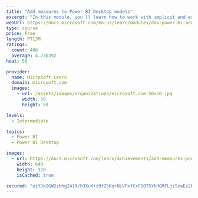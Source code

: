 ```yaml
---
title: "Add measures to Power BI Desktop models"
excerpt: "In this module, you'll learn how to work with implicit and explicit measures. You'll start by creating simple measures, which summarize a single column or table. Then, you'll create more detailed measures based on other measures in the model. Additionally, you'll learn about the similarities of, and differences between, a calculated column and a measure."
webUrl: https://docs.microsoft.com/en-us/learn/modules/dax-power-bi-add-measures/
type: course
price: Free
length: PT13M
ratings:
  count: 408
  average: 4.730392
heat: 50

provider:
  name: Microsoft Learn
  domain: microsoft.com
  images:
    - url: /assets/images/organizations/microsoft.com-50x50.jpg
      width: 50
      height: 50

levels:
  - Intermediate

topics:
  - Power BI
  - Power BI Desktop

images:
  - url: https://docs.microsoft.com/learn/achievements/add-measures-power-bi-desktop-social.png
    width: 640
    height: 320
    isCached: true

secured: "uiYJkIGW2zbhg241X/h3XuK+z9fZ5Kq+NiVPxfCxFGO75YhHQRFLjz5zwEz2BxUP+4b0093OJzvreAcjdwQQhectXEx/bFeV3dItE0JztEGmE1m1Adn1UpasiScv6b0GN6oJYvQecX+fi0zXh/oxqAJ+8gOHN82D6Cpk988jCw/aew0qNcBCWKGmM2Jd6yr4ddva5qFdTvXPfRr4yZThjaw14P0EZP4WmnIZWBj0xAOH8TpdYXBYgwy8rTPFpNCj/04QLwWjkiVAbgeL4VtJ9nBxz4Uepi7bDFz/MMdKGc5yHQOUcLQ1/mshU0b4LEzUxw3WUBKaGHXQbJPbLDHrwGZhVav1DxBcLTOUHwCfHS6pwOU4mWLwXC3FyP7bPjE6FCwl5WZRg+w0rICQWAsXuTu4ZM4fA8FNs4mR+e7YofE=;FJR2nZBp4EDr3KSL5GENVg=="
---
```


